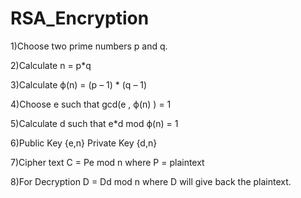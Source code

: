 # RSA_Encryption
1)Choose two prime numbers p and q.

2)Calculate n = p*q

3)Calculate  ϕ(n) = (p – 1) * (q – 1)

4)Choose e such that gcd(e , ϕ(n) ) = 1

5)Calculate d such that e*d mod ϕ(n) = 1

6)Public Key {e,n} Private Key {d,n}

7)Cipher text C = Pe mod n  where P = plaintext

8)For Decryption D = Dd mod n where D will give back the plaintext.
